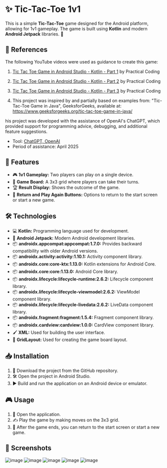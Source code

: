 # ✨ Tic-Tac-Toe 1v1

This is a simple **Tic-Tac-Toe** game designed for the Android platform, allowing for 1v1 gameplay. The game is built using **Kotlin** and modern **Android Jetpack** libraries. 📱


## 🔗 References

The following YouTube videos were used as guidance to create this game:

1. [Tic Tac Toe Game in Android Studio - Kotlin - Part 1](https://www.youtube.com/watch?v=Fa5egLurW5U&list=PLcSIMAULmMyftO2SvNGE5mmYKKeAWCJUm) by Practical Coding
2. [Tic Tac Toe Game in Android Studio - Kotlin - Part 2](https://www.youtube.com/watch?v=qBAYVKT8ITI&list=PLcSIMAULmMyftO2SvNGE5mmYKKeAWCJUm&index=2) by Practical Coding
3. [Tic Tac Toe Game in Android Studio - Kotlin - Part 3](https://www.youtube.com/watch?v=2QzgtsUrRL8&list=PLcSIMAULmMyftO2SvNGE5mmYKKeAWCJUm&index=3) by Practical Coding

1. This project was inspired by and partially based on examples from:
"Tic-Tac-Toe Game in Java", GeeksforGeeks, available at: https://www.geeksforgeeks.org/tic-tac-toe-game-in-java/

his project was developed with the assistance of OpenAI's ChatGPT, which provided support for programming advice, debugging, and additional feature suggestions.

- Tool: [ChatGPT, OpenAI](https://openai.com/chatgpt)
- Period of assistance: April 2025
   
   
## 🎯 Features

- 🎮 **1v1 Gameplay:** Two players can play on a single device.
- 🧩 **Game Board:** A 3x3 grid where players can take their turns.
- 🏆 **Result Display:** Shows the outcome of the game.
- 🔄 **Return and Play Again Buttons:** Options to return to the start screen or start a new game.

## 🛠️ Technologies

- 💻 **Kotlin:** Programming language used for development.
- 🚀 **Android Jetpack:** Modern Android development libraries.
- 📦 **androidx.appcompat:appcompat:1.7.0:** Provides backward compatibility with older Android versions.
- 📦 **androidx.activity:activity:1.10.1:** Activity component library.
- 📦 **androidx.core:core-ktx:1.13.0:** Kotlin extensions for Android Core.
- 📦 **androidx.core:core:1.13.0:** Android Core library.
- 📦 **androidx.lifecycle:lifecycle-runtime:2.6.2:** Lifecycle component library.
- 📦 **androidx.lifecycle:lifecycle-viewmodel:2.6.2:** ViewModel component library.
- 📦 **androidx.lifecycle:lifecycle-livedata:2.6.2:** LiveData component library.
- 📦 **androidx.fragment:fragment:1.5.4:** Fragment component library.
- 📦 **androidx.cardview:cardview:1.0.0:** CardView component library.
- 🖌️ **XML:** Used for building the user interface.
- 🧱 **GridLayout:** Used for creating the game board layout.

## 📥 Installation

1. 📂 Download the project from the GitHub repository.
2. 🛠️ Open the project in Android Studio.
3. ▶️ Build and run the application on an Android device or emulator.

## 🎮 Usage

1. 📱 Open the application.
2. ✍️ Play the game by making moves on the 3x3 grid.
3. 🏁 After the game ends, you can return to the start screen or start a new game.

## 📸 Screenshots

![image](https://github.com/user-attachments/assets/9e194ed8-3693-4470-8b8d-31b2c8935f7a)
![image](https://github.com/user-attachments/assets/dc72ba98-5cf9-4f11-acfb-75bf01f9f77d)
![image](https://github.com/user-attachments/assets/eb1f402f-fa1c-4ebe-8c8a-9ef7b43f47cc)
![image](https://github.com/user-attachments/assets/75ba2bd3-b79b-47f8-8a23-dbb6a29a0432)
![image](https://github.com/user-attachments/assets/a5aa6fc2-3cc7-48f2-a3aa-f013bf0d026b)








